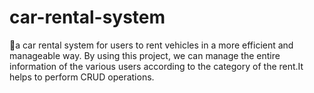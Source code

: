 # car-rental-system
a car rental system for users to rent vehicles in a more efficient and manageable way. By using this project, we can manage the entire information of the various users according to the category of the rent.It helps to perform CRUD operations. 
